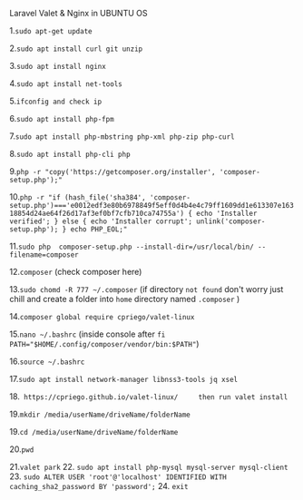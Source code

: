 Laravel Valet & Nginx in UBUNTU OS

1.`sudo apt-get update` 

2.`sudo apt install curl git unzip`

3.`sudo apt install nginx`

4.`sudo apt install net-tools`

5.`ifconfig and check ip`

6.`sudo apt install php-fpm`

7.`sudo apt install php-mbstring php-xml php-zip php-curl`

8.`sudo apt install php-cli php`

9.`php -r "copy('https://getcomposer.org/installer', 'composer-setup.php');"`

10.`php -r "if (hash_file('sha384', 'composer-setup.php')==='e0012edf3e80b6978849f5eff0d4b4e4c79ff1609dd1e613307e16318854d24ae64f26d17af3ef0bf7cfb710ca74755a') { echo 'Installer verified'; } else { echo 'Installer corrupt'; unlink('composer-setup.php'); } echo PHP_EOL;"`


11.`sudo php  composer-setup.php --install-dir=/usr/local/bin/ --filename=composer`

12.`composer` (check composer here)

13.`sudo chomd -R 777 ~/.composer` (if directory `not found` don't worry just chill and create a folder into `home` directory named `.composer` )

14.`composer global require cpriego/valet-linux`

15.`nano ~/.bashrc` (inside console after `fi` `PATH="$HOME/.config/composer/vendor/bin:$PATH"`)

16.`source ~/.bashrc`

17.`sudo apt install network-manager libnss3-tools jq xsel`

18.` https://cpriego.github.io/valet-linux/     then run valet install`

19.`mkdir /media/userName/driveName/folderName`

19.`cd /media/userName/driveName/folderName`

20.`pwd`

21.`valet park`
22. `sudo apt install php-mysql mysql-server mysql-client`
23. `sudo ALTER USER 'root'@'localhost' IDENTIFIED WITH caching_sha2_password BY 'password';`
24. `exit`

